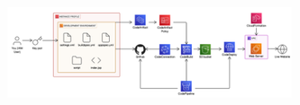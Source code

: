 ![Image Alt](https://github.com/fredcodess/AWS-Projects/blob/main/images/cicd-expanded.png?raw=true)
